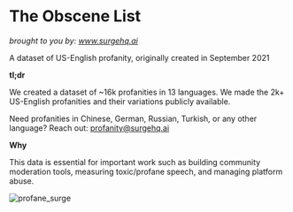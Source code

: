 # The Obscene List
*brought to you by: www.surgehq.ai*

A dataset of US-English profanity, originally created in September 2021

**tl;dr**

We created a dataset of ~16k profanities in 13 languages. We made the 2k+ US-English profanities and their variations publicly available.

Need profanities in Chinese, German, Russian, Turkish, or any other language? Reach out: profanity@surgehq.ai

**Why**

This data is essential for important work such as building community moderation tools, measuring toxic/profane speech, and managing platform abuse.

![profane_surge](https://github.com/surge-ai/profanity/blob/main/EMOJI%20angry.png)

